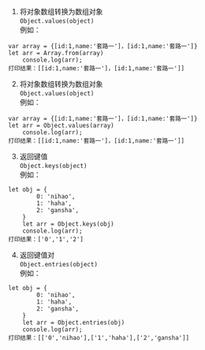 1. 将对象数组转换为数组对象  
`Object.values(object)`  
例如：  
```
var array = {[id:1,name:'套路一']，[id:1,name:'套路一']}  
let arr = Array.from(array)
    console.log(arr);  
打印结果：[[id:1,name:'套路一']，[id:1,name:'套路一']]
```
2. 将对象数组转换为数组对象  
`Object.values(object)`  
例如：  
```
var array = {[id:1,name:'套路一']，[id:1,name:'套路一']}  
let arr = Object.values(array)
    console.log(arr);  
打印结果：[[id:1,name:'套路一']，[id:1,name:'套路一']]
```
3. 返回键值  
`Object.keys(object)`  
例如：  
```
let obj = {
        0: 'nihao',
        1: 'haha',
        2: 'gansha',
    }
    let arr = Object.keys(obj)
    console.log(arr);
打印结果：['0','1','2']
```
4. 返回键值对  
`Object.entries(object)`  
例如：  
```
let obj = {
        0: 'nihao',
        1: 'haha',
        2: 'gansha',
    }
    let arr = Object.entries(obj)
    console.log(arr);
打印结果：[['0','nihao'],['1','haha'],['2','gansha']]
```
